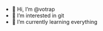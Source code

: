 - 👋 Hi, I’m @votrap
- 👀 I’m interested in git
- 🌱 I’m currently learning everything


<!---
votrap/votrap is a ✨ special ✨ repository because its `README.md` (this file) appears on your GitHub profile.
You can click the Preview link to take a look at your changes.
--->
